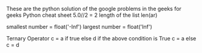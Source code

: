 These are the python solution of the google problems in the geeks for geeks
Python cheat sheet
5.0//2 = 2
length of the list len(ar)

smallest number  = float('-Inf')
largest number = float('Inf')

Ternary Operator
c = a if true else d
if the above condition is True
c = a
else
c = d
